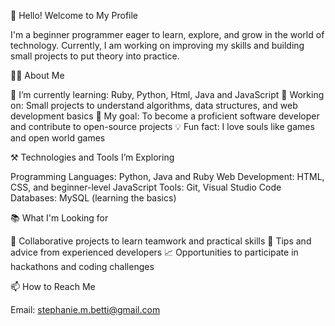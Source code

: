 👋 Hello! Welcome to My Profile

I'm a beginner programmer eager to learn, explore, and grow in the world of technology. Currently, I am working on improving my skills and building small projects to put theory into practice.

👨‍💻 About Me

🌱 I’m currently learning: Ruby, Python, Html, Java and JavaScript
🔭 Working on: Small projects to understand algorithms, data structures, and web development basics
🎯 My goal: To become a proficient software developer and contribute to open-source projects
💡 Fun fact: I love souls like games and open world games

⚒️ Technologies and Tools I’m Exploring

Programming Languages: Python, Java and Ruby
Web Development: HTML, CSS, and beginner-level JavaScript
Tools: Git, Visual Studio Code
Databases: MySQL (learning the basics)

📚 What I'm Looking for

👥 Collaborative projects to learn teamwork and practical skills
💬 Tips and advice from experienced developers
📈 Opportunities to participate in hackathons and coding challenges

📫 How to Reach Me

Email: stephanie.m.betti@gmail.com
